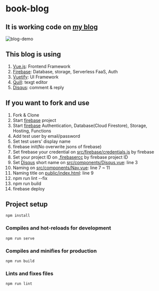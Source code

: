# book-blog

## It is working code on [my blog](https://book-blog-with-largo.firebaseapp.com/)

![blog-demo](https://camo.githubusercontent.com/dad94416e821025057f0cca192bad27e26204ff9/68747470733a2f2f6c6f76656d65776974686f7574616c6c2e6769746875622e696f2f6173736574732f696d616765732f7675652d696d6167652d75706c6f61642d64656d6f2e676966)

## This blog is using

1. [Vue.js]: Frontend Framework
1. [Firebase]: Database, storage, Serverless FaaS, Auth
1. [Vuetify]: UI Framework
1. [Quill]: texgt editor
1. [Disqus]: comment & reply

## If you want to fork and use

1. Fork & Clone
1. Start [firebase] project
1. Start [firebase] Authentication, Database(Cloud Firestore), Storage, Hosting, Functions
1. Add test user by email/password
1. Set test users' display name
1. firebase init(No overwrite jsons of firebase)
1. Set firebase your credential on [src/firebase/credentials.js](https://github.com/LoveMeWithoutAll/book-blog/blob/master/src/firebase/credentials.js) by firebase
1. Set your project ID on [.firebasercc](https://github.com/LoveMeWithoutAll/book-blog/blob/master/.firebaserc) by firebase project ID
1. Set [Disqus] short name on [src/components/Disqus.vue](https://github.com/LoveMeWithoutAll/book-blog/blob/master/src/components/Disqus.vue): line 3
1. Naming on [src/components/Nav.vue](https://github.com/LoveMeWithoutAll/book-blog/blob/master/src/components/Nav.vue): line 7 ~ 11
1. Naming title on [public/index.html](https://github.com/LoveMeWithoutAll/book-blog/blob/master/public/index.html): line 9
1. npm run lint --fix
1. npm run build
1. firebase deploy

## Project setup
```
npm install
```

### Compiles and hot-reloads for development
```
npm run serve
```

### Compiles and minifies for production
```
npm run build
```

### Lints and fixes files
```
npm run lint
```

[Vue.js]: https://vuejs.org/
[firebase]: https://firebase.google.com/
[Vuetify]: https://github.com/vuetifyjs/vuetify
[Quill]: https://quilljs.com/
[Disqus]: https://disqus.com/
